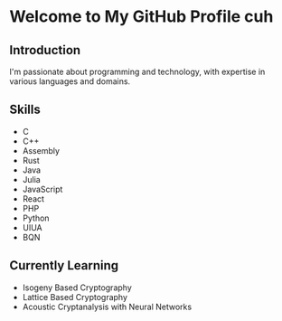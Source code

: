 # Welcome to My GitHub Profile cuh

## Introduction
I'm passionate about programming and technology, with expertise in various languages and domains.

## Skills
- C
- C++
- Assembly
- Rust
- Java
- Julia
- JavaScript
- React
- PHP
- Python
- UIUA
- BQN

## Currently Learning
- Isogeny Based Cryptography
- Lattice Based Cryptography
- Acoustic Cryptanalysis with Neural Networks

